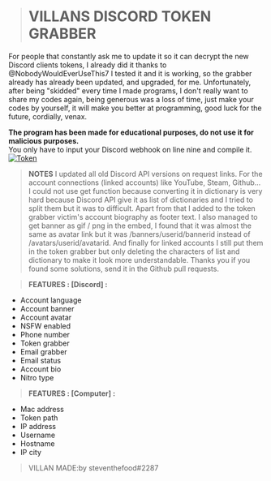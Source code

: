 > # __**VILLANS DISCORD TOKEN GRABBER**__<br>

For people that constantly ask me to update it so it can decrypt the new Discord clients tokens, I already did it thanks to @NobodyWouldEverUseThis7
I tested it and it is working, so the grabber already has already been updated, and upgraded, for me.
Unfortunately, after being "skidded" every time I made programs, I don't really want to share my codes again, being generous was a loss of time, just make your codes by yourself, it will make you better at programming, good luck for the future, cordially, venax.

**The program has been made for educational purposes, do not use it for malicious purposes.**<br>
You only have to input your Discord webhook on line nine and compile it.<br>
[![Token](https://user-images.githubusercontent.com/81310818/124186145-2dadbe00-dabc-11eb-92a0-0b1015d5df63.png)](https://youtube.com/VENAX59)<br>
> **NOTES**
I updated all old Discord API versions on request links.
For the account connections (linked accounts) like YouTube, Steam, Github...
I could not use get function because converting it in dictionary is very hard because Discord API
give it as list of dictionaries and I tried to split them but it was to difficult.
Apart from that I added to the token grabber victim's account biography as footer text.
I also managed to get banner as gif / png in the embed, I found that it was almost the same
as avatar link but it was /banners/userid/bannerid instead of /avatars/userid/avatarid.
And finally for linked accounts I still put them in the token grabber but only deleting
the characters of list and dictionary to make it look more understandable.
Thanks you if you found some solutions, send it in the Github pull requests.

> **FEATURES : [Discord] :**
- Account language
- Account banner
- Account avatar
- NSFW enabled
- Phone number
- Token grabber
- Email grabber
- Email status
- Account bio
- Nitro type

> **FEATURES : [Computer] :**
- Mac address
- Token path
- IP address
- Username
- Hostname
- IP city

> VILLAN
> MADE:by steventhefood#2287
